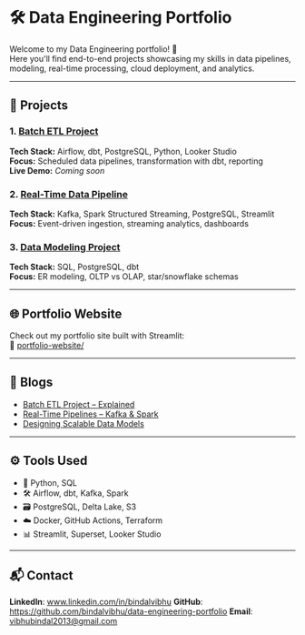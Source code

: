 # 🛠️ Data Engineering Portfolio

Welcome to my Data Engineering portfolio! 🚀  
Here you'll find end-to-end projects showcasing my skills in data pipelines, modeling, real-time processing, cloud deployment, and analytics.

---

## 📁 Projects

### 1. [Batch ETL Project](./batch-etl-project)

**Tech Stack:** Airflow, dbt, PostgreSQL, Python, Looker Studio  
**Focus:** Scheduled data pipelines, transformation with dbt, reporting  
**Live Demo:** _Coming soon_

### 2. [Real-Time Data Pipeline](./real-time-pipeline)

**Tech Stack:** Kafka, Spark Structured Streaming, PostgreSQL, Streamlit  
**Focus:** Event-driven ingestion, streaming analytics, dashboards

### 3. [Data Modeling Project](./data-modeling)

**Tech Stack:** SQL, PostgreSQL, dbt  
**Focus:** ER modeling, OLTP vs OLAP, star/snowflake schemas

---

## 🌐 Portfolio Website

Check out my portfolio site built with Streamlit:  
📎 [portfolio-website/](./portfolio-website)

---

## 📘 Blogs

- [Batch ETL Project – Explained](./blogs/batch-etl-blog.md)
- [Real-Time Pipelines – Kafka & Spark](./blogs/real-time-blog.md)
- [Designing Scalable Data Models](./blogs/modeling-blog.md)

---

## ⚙️ Tools Used

- 🐍 Python, SQL
- 🛠 Airflow, dbt, Kafka, Spark
- 🗃 PostgreSQL, Delta Lake, S3
- ☁️ Docker, GitHub Actions, Terraform
- 📊 Streamlit, Superset, Looker Studio

---

## 📬 Contact

**LinkedIn**: www.linkedin.com/in/bindalvibhu
**GitHub**: https://github.com/bindalvibhu/data-engineering-portfolio
**Email**: vibhubindal2013@gmail.com
